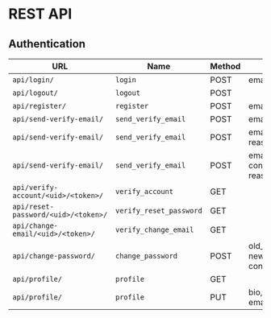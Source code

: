 # REST API
## Authentication
| URL                                 | Name                    | Method | Form                                                           |
|-------------------------------------|-------------------------|--------|----------------------------------------------------------------|
| `api/login/`                        | `login`                 | POST   | email, password                                                |
| `api/logout/`                       | `logout`                | POST   |                                                                |
| `api/register/`                     | `register`              | POST   | email, password                                                |
| `api/send-verify-email/`            | `send_verify_email`     | POST   | email, reason=`register`                                       |
| `api/send-verify-email/`            | `send_verify_email`     | POST   | email, new_email, reason=`change_email`                        |
| `api/send-verify-email/`            | `send_verify_email`     | POST   | email, new_password, confirm_password, reason=`reset_password` |
| `api/verify-account/<uid>/<token>/` | `verify_account`        | GET    |                                                                |
| `api/reset-password/<uid>/<token>/` | `verify_reset_password` | GET    |                                                                |
| `api/change-email/<uid>/<token>/`   | `verify_change_email`   | GET    |                                                                |
| `api/change-password/`              | `change_password`       | POST   | old_password, new_password, confirm_password                   |
| `api/profile/`                      | `profile`               | GET    |                                                                |
| `api/profile/`                      | `profile`               | PUT    | bio, display_name, email, receive_emails                       |
